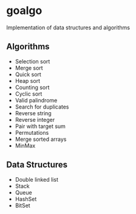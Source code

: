 # goalgo

Implementation of data structures and algorithms


## Algorithms
- Selection sort 
- Merge sort
- Quick sort
- Heap sort
- Counting sort
- Cyclic sort
- Valid palindrome
- Search for duplicates
- Reverse string
- Reverse integer
- Pair with target sum
- Permutations
- Merge sorted arrays
- MinMax


## Data Structures
- Double linked list
- Stack
- Queue
- HashSet
- BitSet